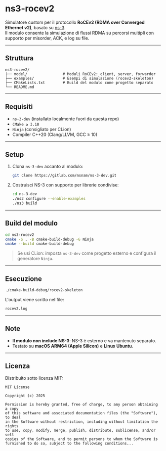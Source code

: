 # ns3-rocev2

Simulatore custom per il protocollo **RoCEv2 (RDMA over Converged Ethernet v2)**, basato su [ns-3](https://www.nsnam.org/).  
Il modulo consente la simulazione di flussi RDMA su percorsi multipli con supporto per misorder, ACK, e log su file.

---

## Struttura

```
ns3-rocev2/
├── model/                # Moduli RoCEv2: client, server, forwarder
├── examples/             # Esempi di simulazione (rocev2-skeleton)
├── CMakeLists.txt        # Build del modulo come progetto separato
└── README.md
```

---

## Requisiti

- `ns-3-dev` (installato localmente fuori da questa repo)
- `CMake ≥ 3.10`
- `Ninja` (consigliato per CLion)
- Compiler C++20 (Clang/LLVM, GCC ≥ 10)

---

## Setup

1. Clona `ns-3-dev` accanto al modulo:
   ```bash
   git clone https://gitlab.com/nsnam/ns-3-dev.git
   ```

2. Costruisci NS-3 con supporto per librerie condivise:
   ```bash
   cd ns-3-dev
   ./ns3 configure --enable-examples
   ./ns3 build
   ```

---

## Build del modulo

```bash
cd ns3-rocev2
cmake -S . -B cmake-build-debug -G Ninja
cmake --build cmake-build-debug
```

> Se usi CLion: imposta `ns-3-dev` come progetto esterno e configura il generatore `Ninja`.

---

## Esecuzione

```bash
./cmake-build-debug/rocev2-skeleton
```

L'output viene scritto nel file:

```bash
rocev2.log
```

---

## Note

- **Il modulo non include NS-3**: NS-3 è esterno e va mantenuto separato.
- Testato su **macOS ARM64 (Apple Silicon)** e **Linux Ubuntu**.

---

## Licenza

Distribuito sotto licenza MIT:

```
MIT License

Copyright (c) 2025

Permission is hereby granted, free of charge, to any person obtaining a copy
of this software and associated documentation files (the "Software"), to deal
in the Software without restriction, including without limitation the rights
to use, copy, modify, merge, publish, distribute, sublicense, and/or sell
copies of the Software, and to permit persons to whom the Software is
furnished to do so, subject to the following conditions...
```
